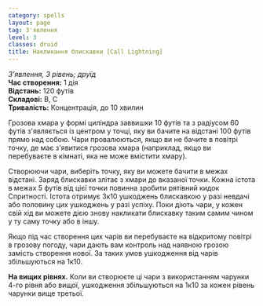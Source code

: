 ```yaml
---
category: spells
layout: page
tag: З'явлення
level: 3
classes: druid
title: Накликання блискавки [Call Lightning]
---
```


_З'явлення, 3 рівень; друїд_    
**Час створення:** 1 дія    
**Відстань:** 120 футів   
**Складові:** В, С    
**Тривалість:** Концентрація, до 10 хвилин    

Грозова хмара у формі циліндра заввишки 10 футів та з радіусом 60 футів з'являється із центром у точці, яку ви бачите на відстані 100 футів прямо над собою. Чари провалюються, якщо ви не бачите в повітрі точку, де має з'явитися грозова хмара (наприклад, якщо ви перебуваєте в кімнаті, яка не може вмістити хмару).    

Створюючи чари, виберіть точку, яку ви можете бачити в межах відстані. Заряд блискавки злітає з хмари до вказаної точки. Кожна істота в межах 5 футів від цієї точки повинна зробити рятівний кидок Спритності. Істота отримує 3к10 ушкоджень блискавкою у разі невдачі або половину цих ушкоджень у разі успіху. Поки діють чари, у кожен свій хід ви можете дією знову накликати блискавку таким самим чином у ту саму точку або в іншу.    

Якщо під час створення цих чарів ви перебуваєте на відкритому повітрі в грозову погоду, чари дають вам контроль над наявною грозою замість створення нової. За таких умов ушкодження від чарів збільшуються на 1к10.   

**На вищих рівнях.** Коли ви створюєте ці чари з використанням чарунки 4-го рівня або вищої, ушкодження збільшуються на 1к10 за кожен рівень чарунки вище третьої. 
